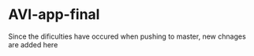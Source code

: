 # AVI-app-final
 Since the dificulties have occured when pushing to master, new chnages are added here
